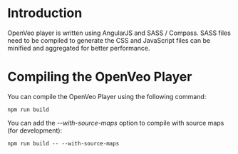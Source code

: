 # Introduction

OpenVeo player is written using AngularJS and SASS / Compass. SASS files need to be compiled to generate the CSS and JavaScript files can be minified and aggregated for better performance.

# Compiling the OpenVeo Player

You can compile the OpenVeo Player using the following command:

    npm run build

You can add the *--with-source-maps* option to compile with source maps (for development):

    npm run build -- --with-source-maps

